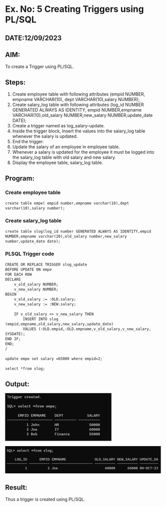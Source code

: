 # Ex. No: 5 Creating Triggers using PL/SQL
## DATE:12/09/2023
## AIM: 
To create a Trigger using PL/SQL.

## Steps:
1. Create employee table with following attributes (empid NUMBER, empname VARCHAR(10), dept VARCHAR(10),salary NUMBER);
2. Create salary_log table with following attributes (log_id NUMBER GENERATED ALWAYS AS IDENTITY, empid NUMBER,empname VARCHAR(10),old_salary NUMBER,new_salary NUMBER,update_date DATE);
3. Create a trigger named as log_salary-update.
4. Inside the trigger block, Insert the values into the salary_log table whenever the salary is updated.
5. End the trigger.
6. Update the salary of an employee in employee table.
7. Whenever a salary is updated for the employee it must be logged into the salary_log table with old salary and new salary.
8. Display the employee table, salary_log table.

## Program:
### Create employee table
```
create table empe( empid number,empname varchar(10),dept varchar(10),salary number);
```
### Create salary_log table
```
create table slog(log_id number GENERATED ALWAYS AS IDENTITY,empid NUMBER,empname varchar(20),old_salary number,new_salary number,update_date date);
```
### PLSQL Trigger code
```
CREATE OR REPLACE TRIGGER slog_update
BEFORE UPDATE ON empe
FOR EACH ROW
DECLARE
	v_old_salary NUMBER;
	v_new_salary NUMBER;
BEGIN
	v_old_salary := :OLD.salary;
	v_new_salary := :NEW.salary;

	IF v_old_salary <> v_new_salary THEN
		INSERT INTO slog (empid,empname,old_salary,new_salary,update_date)
		VALUES (:OLD.empid,:OLD.empname,v_old_salary,v_new_salary, SYSDATE);
END IF;
END;
/

update empe set salary =65000 where empid=2;

select *from slog;
```
## Output:

![Alt text](image.png)

![Alt text](image-1.png)

## Result:
   Thus a trigger is created using PL/SQL.
